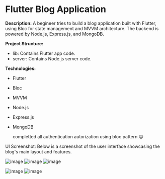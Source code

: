 # Flutter Blog Application


**Description:**
A begineer tries to build a blog application built with Flutter, using Bloc for state management and MVVM architecture. The backend is powered by Node.js, Express.js, and MongoDB.


**Project Structure:**
* lib: Contains Flutter app code.
* server: Contains Node.js server code.

  
**Technologies:**
* Flutter
* Bloc
* MVVM
* Node.js
* Express.js
* MongoDB

  completted all authentication autorization using bloc pattern.😊

UI Screenshot:
Below is a screenshot of the user interface showcasing the blog's main layout and features.

  
![image](https://github.com/user-attachments/assets/1a9f36bf-7c4a-4623-a230-9f8c0c0aaf5d)  ![image](https://github.com/user-attachments/assets/2acca242-d91f-4a08-9eaa-9e9334a0dba5) ![image](https://github.com/user-attachments/assets/2e9cd8ff-c123-4e12-8908-d984d40ed98b)


![image](https://github.com/user-attachments/assets/f12aa189-c80b-46ce-aab1-2128ff7a95be)  ![image](https://github.com/user-attachments/assets/1982d59e-7cf8-4b5e-9d78-2bb8bcc680ce)

